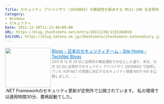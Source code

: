 ```yaml
---
Title: セキュリティ アドバイザリ (2659883) の脆弱性を解決する MS11-100 を定例外で公開
Category:
- Windows
- セキュリティ
Date: 2011-12-30T11:13:46+09:00
URL: https://blog.jhashimoto.net/entry/20111230/1325384026
EditURL: https://blog.hatena.ne.jp/JHashimoto/jhashimoto.hatenadiary.jp/atom/entry/12921228815717256918
---
```


<a href="http://blogs.technet.com/b/jpsecurity/archive/2011/12/30/3473364.aspx" target="_blank"><img class="alignleft" align="left" border="0" src="http://capture.heartrails.com/150x130/shadow?http://blogs.technet.com/b/jpsecurity/archive/2011/12/30/3473364.aspx" alt="" width="150" height="130" /></a><a style="color:#0070C5;" href="http://blogs.technet.com/b/jpsecurity/archive/2011/12/30/3473364.aspx" target="_blank">Blogs - 日本のセキュリティチーム - Site Home - TechNet Blogs</a><a href="http://b.hatena.ne.jp/entry/http://blogs.technet.com/b/jpsecurity/archive/2011/12/30/3473364.aspx" target="_blank"><img border="0" src="http://b.hatena.ne.jp/entry/image/http://blogs.technet.com/b/jpsecurity/archive/2011/12/30/3473364.aspx" alt="" /></a><br><span style="color: #808080;font-size: 80%;">2011 年 12 月 29 日に定例外の事前通知でお伝えした通り、本日、12 月 30 日に定例外でセキュリティ アドバイザリ (2659883) で説明していた ASP.NET の問題に対応するセキュリティ情報 MS11-100 を公開しました。 ...</span><br style="clear:both;" />
.NET Frameworkのセキュリティ更新が定例外で公開されています。
私の環境では適用時間30分、要再起動でした。
